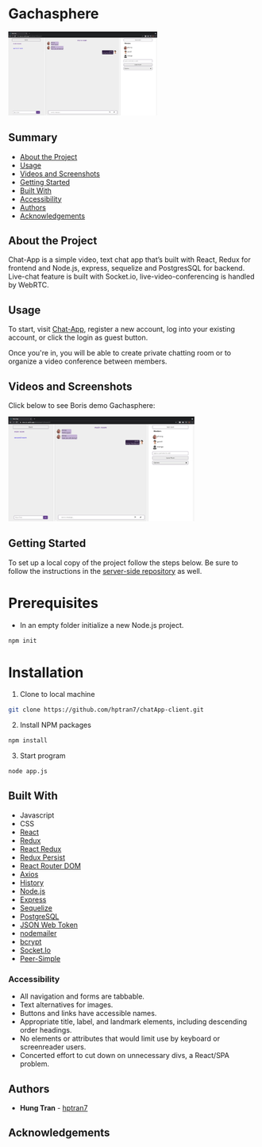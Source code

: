 <h1> Gachasphere </h1>

<img src="./images/chat-App.png" width="300" alt="Gachasphere logo"/>

<h2>Summary </h2>

- [About the Project](#about-the-project)
- [Usage](#usage)
- [Videos and Screenshots](#videos-and-screenshots)
- [Getting Started](#getting-started)
- [Built With](#built-with)
- [Accessibility](#accessibility)
- [Authors](#authors)
- [Acknowledgements](#acknowledgements)

## About the Project

Chat-App is a simple video, text chat app that’s built with React, Redux for frontend and Node.js, express, sequelize and PostgresSQL for backend. Live-chat feature is built with Socket.io, live-video-conferencing is handled by WebRTC.

## Usage

To start, visit [Chat-App](https://chat-dc.netlify.app/), register a new account, log into your existing account, or click the login as guest button.

Once you're in, you will be able to create private chatting room or to organize a video conference between members.

## Videos and Screenshots

Click below to see Boris demo Gachasphere:

<img src="./images/chat-App.png" width="375" alt="Gachasphere mobile walkthrough"/>

## Getting Started

To set up a local copy of the project follow the steps below. Be sure to follow the instructions in the [server-side repository](https://github.com/hptran7/chatApp-server.git) as well.

# Prerequisites

- In an empty folder initialize a new Node.js project.

```sh
npm init
```

# Installation

1. Clone to local machine

```sh
git clone https://github.com/hptran7/chatApp-client.git
```

2. Install NPM packages

```sh
npm install
```

3. Start program

```sh
node app.js
```

## Built With

- Javascript
- CSS
- [React](https://reactjs.org/)
- [Redux](https://redux.js.org/)
- [React Redux](https://react-redux.js.org/)
- [Redux Persist](https://github.com/rt2zz/redux-persist)
- [React Router DOM](https://reactrouter.com/web/guides/quick-start)
- [Axios](https://github.com/axios/axios)
- [History](https://www.npmjs.com/package/history)
- [Node.js](https://nodejs.org/en/)
- [Express](https://expressjs.com/)
- [Sequelize](https://sequelize.org/)
- [PostgreSQL](https://www.postgresql.org/)
- [JSON Web Token](https://www.npmjs.com/package/jsonwebtoken)
- [nodemailer](https://nodemailer.com/about/)
- [bcrypt](https://www.npmjs.com/package/bcrypt)
- [Socket.Io](https://socket.io/)
- [Peer-Simple](https://github.com/feross/simple-peer)

### Accessibility

- All navigation and forms are tabbable.
- Text alternatives for images.
- Buttons and links have accessible names.
- Appropriate title, label, and landmark elements, including descending order headings.
- No elements or attributes that would limit use by keyboard or screenreader users.
- Concerted effort to cut down on unnecessary divs, a React/SPA problem.

## Authors

- **Hung Tran** - [hptran7](https://github.com/hptran7)

## Acknowledgements
